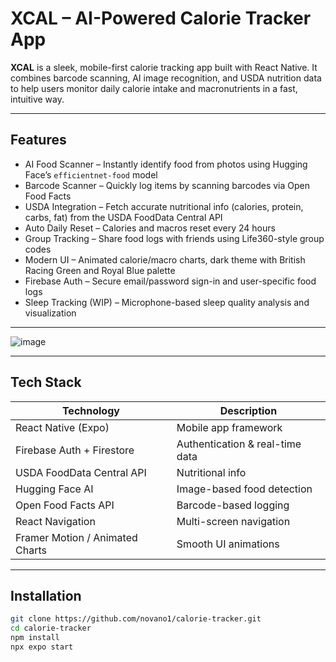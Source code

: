 # XCAL – AI-Powered Calorie Tracker App

**XCAL** is a sleek, mobile-first calorie tracking app built with React Native. It combines barcode scanning, AI image recognition, and USDA nutrition data to help users monitor daily calorie intake and macronutrients in a fast, intuitive way.

---

## Features

- AI Food Scanner – Instantly identify food from photos using Hugging Face’s `efficientnet-food` model  
- Barcode Scanner – Quickly log items by scanning barcodes via Open Food Facts  
- USDA Integration – Fetch accurate nutritional info (calories, protein, carbs, fat) from the USDA FoodData Central API  
- Auto Daily Reset – Calories and macros reset every 24 hours  
- Group Tracking – Share food logs with friends using Life360-style group codes  
- Modern UI – Animated calorie/macro charts, dark theme with British Racing Green and Royal Blue palette  
- Firebase Auth – Secure email/password sign-in and user-specific food logs  
- Sleep Tracking (WIP) – Microphone-based sleep quality analysis and visualization  

---

![image](https://github.com/user-attachments/assets/30bd860b-da15-45da-8364-3b24591e6b6c)



---

## Tech Stack

| Technology | Description |
|------------|-------------|
| React Native (Expo) | Mobile app framework |
| Firebase Auth + Firestore | Authentication & real-time data |
| USDA FoodData Central API | Nutritional info |
| Hugging Face AI | Image-based food detection |
| Open Food Facts API | Barcode-based logging |
| React Navigation | Multi-screen navigation |
| Framer Motion / Animated Charts | Smooth UI animations |

---

## Installation

```bash
git clone https://github.com/novano1/calorie-tracker.git
cd calorie-tracker
npm install
npx expo start
